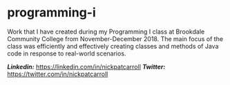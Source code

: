 # programming-i
Work that I have created during my Programming I class at Brookdale Community College from November-December 2018. The main focus of the class was efficiently and effectively creating classes and methods of Java code in response to real-world scenarios.

<b><i>Linkedin:</b></i> https://linkedin.com/in/nickpatcarroll
<b><i>Twitter:</b></i> https://twitter.com/in/nickpatcarroll
